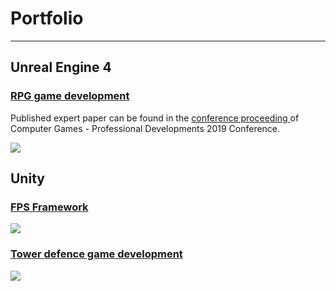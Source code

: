 # Portfolio

---

## Unreal Engine 4

### [RPG game development](https://github.com/alzuber/RPG-Unreal-Engine-4)
<p> 
  Published expert paper can be found in the 
  <a href="https://github.com/alzuber/Portfolio/blob/master/pdf/racunalne-igre-2019-zbornik-radova.pdf">conference proceeding </a>
  of Computer Games - Professional Developments 2019 Conference.
</p>

<img src="images/dummy_thumbnail.jpg?raw=true"/>

## Unity

### [FPS Framework](https://github.com/alzuber/Android-FPS-Framework)

<img src="images/dummy_thumbnail.jpg?raw=true"/>

### [Tower defence game development](https://github.com/alzuber/Obrana-tornjevima)

<img src="images/dummy_thumbnail.jpg?raw=true"/>

